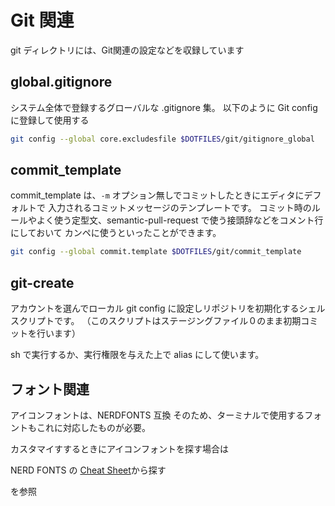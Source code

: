 # Git 関連

git ディレクトリには、Git関連の設定などを収録しています

## global.gitignore

システム全体で登録するグローバルな .gitignore 集。
以下のように Git config に登録して使用する

```zsh
git config --global core.excludesfile $DOTFILES/git/gitignore_global
```

## commit_template

commit_template は、`-m` オプション無しでコミットしたときにエディタにデフォルトで
入力されるコミットメッセージのテンプレートです。
コミット時のルールやよく使う定型文、semantic-pull-request で使う接頭辞などをコメント行にしておいて
カンペに使うといったことができます。

```zsh
git config --global commit.template $DOTFILES/git/commit_template
```

## git-create

アカウントを選んでローカル git config に設定しリポジトリを初期化するシェルスクリプトです。
（このスクリプトはステージングファイル０のまま初期コミットを行います）

sh で実行するか、実行権限を与えた上で alias にして使います。

## フォント関連

アイコンフォントは、NERDFONTS 互換
そのため、ターミナルで使用するフォントもこれに対応したものが必要。

カスタマイすするときにアイコンフォントを探す場合は

NERD FONTS の [Cheat Sheet](https://www.nerdfonts.com/cheat-sheet)から探す

を参照
